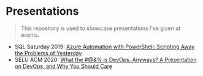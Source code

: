 
# Presentations

> This repository is used to showcase presentations I've given at events.

- SQL Saturday 2019: [Azure Automation with PowerShell: Scripting Away the Problems of Yesterday](src/instances/Azure-Automation-With-PowerShell/README.md)
- SELU ACM 2020: [What the #@&% is DevOps, Anyways? A Presentation on DevOps, and Why You Should Care](src/instances/What-the-____-Is-DevOps-Anyways/README.md)
